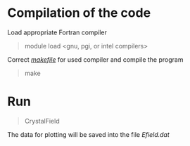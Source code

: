 
# Compilation of the code

Load appropriate Fortran compiler
> module load <gnu, pgi, or intel compilers>

Correct [*makefile*](src/makefile) for used compiler and compile the program

> make

# Run 

> CrystalField

The data for plotting will be saved into the file *Efield.dat*
